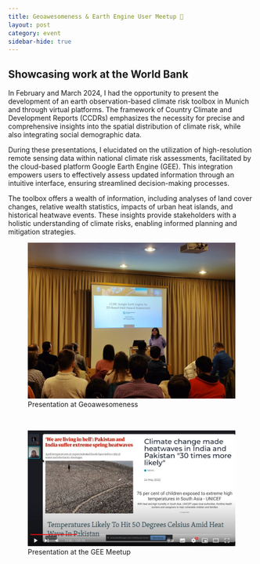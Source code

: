 ```yaml
---
title: Geoawesomeness & Earth Engine User Meetup 🍻
layout: post
category: event
sidebar-hide: true
---
```


## Showcasing work at the World Bank

In February and March 2024, I had the opportunity to present the development of an earth observation-based climate risk toolbox in Munich and through virtual platforms. The framework of Country Climate and Development Reports (CCDRs) emphasizes the necessity for precise and comprehensive insights into the spatial distribution of climate risk, while also integrating social demographic data.

During these presentations, I elucidated on the utilization of high-resolution remote sensing data within national climate risk assessments, facilitated by the cloud-based platform Google Earth Engine (GEE). This integration empowers users to effectively assess updated information through an intuitive interface, ensuring streamlined decision-making processes.

The toolbox offers a wealth of information, including analyses of land cover changes, relative wealth statistics, impacts of urban heat islands, and historical heatwave events. These insights provide stakeholders with a holistic understanding of climate risks, enabling informed planning and mitigation strategies.

<figure>
    <a href="https://geoawesomeness.com/special-day-awesome-event-geoawesomeness-munich-1st-meetup-2024/" target="_blank">
        <img src="/assets/images/geoawesome.jpg" alt="Presentation at Geoawesomeness" width="600"/>
    </a>
    <figcaption>Presentation at Geoawesomeness</figcaption>
</figure>

<br>

<figure>
    <a href="https://www.youtube.com/watch?v=6fs10RBag7w&t=1191s" target="_blank">
        <img src="/assets/images/gee_present.jpg" alt="Presentation at GEE Meetup" width="600"/>
    </a>
    <figcaption>Presentation at the GEE Meetup</figcaption>
</figure>